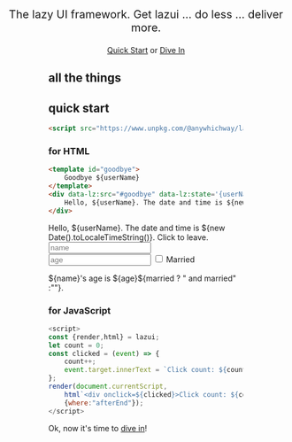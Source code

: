 <!-- https://www.unpkg.com/@anywhichway/lazui@0.0.16-a -->
<script src='https://www.unpkg.com/@anywhichway/lazui' autofocus 
    data-lz:usejson="https://esm.sh/json5"
    data-lz:usehighlighter="https://esm.sh/highlight.js"
    data-lz:userouter="https://esm.sh/hono"
    data-lz:options="{userouter:{importName:'Hono',isClass:true,allowRemote:true},usehighlighter:{style:'/styles/default.css'}}">
</script>
<title>lazui: Web UI's with less work</title>
<div style="width:500px;margin:auto" data-lz:src="./docs/header.html"></div>

<p style="width:100%;text-align:center;font-size:20px">The lazy UI framework. Get lazui ... do less ... deliver more.</p>

<p style="width:100%;text-align:center"><a href="#quick-start">Quick Start</a> or <a href="/docs/lazui.md">Dive In</a></p>

<div style="margin:auto;width:70%">

## all the things

<template data-lz:state="lazuiwords">
{
    type: 'WordTree',
    options:{
        maxFontSize: 20,
        wordtree: {
            format: 'implicit',
            word: 'lazui'
        }
    },
    data: [
        ['Phrases'],
        ['lazui as in pronounced lazy'],
        ['lazui as in lazy loading'],
        ['lazui as in do less and deliver more'],
        ['lazui has benefit reduced or no JavaScript'],
        ['lazui has benefit small core(7k minimized and compressed)'],
        ['lazui has benefit incremental loading'],
        ['lazui has benefit no virtual DOM'],
        ['lazui has benefit no build process'],
        ['lazui has benefit no custom server required'],
        ['lazui has benefit choice of multiple development paradigms'],
        ['lazui has benefit Markdown friendly'],
        ['lazui features attributes for styling and accessibility'],
        ['lazui features attributes for state management'],
        ['lazui features attributes for event management'],
        ['lazui features attributes for content loading and targeting'],
        ['lazui features attributes for content control'],
        ['lazui features without JavaScript ${templates in HTML}'],
        ['lazui features without JavaScript server sent events'],
        ['lazui features without JavaScript web sockets'],
        ['lazui features without JavaScript form processing'],
        ['lazui features without JavaScript client side routing'],
        ['lazui features without JavaScript charts and gauges'],
        ['lazui features without JavaScript document table of contents'],
        ['lazui features without JavaScript remote data synchronization'],
        ['lazui features with JavaScript html template function'],
        ['lazui features with JavaScript render function'],
        ['lazui features with JavaScript custom attributes and controllers'],
        ['lazui features with JavaScript web components (custom elements)'],
        ['lazui features with JavaScript advanced configuration'],
        ['lazui features with JavaScript configurable bundling'],
        ['lazui features with JavaScript pre-built server'],
        ['lazui draws from htmx'],
        ['lazui draws from lighterHTML'],
        ['lazui draws from Knockout'],
        ['lazui draws from Turbo and Stimulus'],
        ['lazui draws from Vue'],
        ['lazui draws from Lit-Element'],
        ['lazui draws from Riot']
    ]
}
</template>
<div id="lazuiwordtree" data-lz:controller="/controllers/lz/chart.js" data-lz:usestate="lazuiwords" data-lz:options='{controller:{redirectEvents:true,packages:["wordtree"]}}'></div>
<style>
    .wordtree-leaf {
        font-style: italic;
        cursor: pointer;
    }
</style>
<script>
(() => {
    const slugs = {
        "lazy loading": "lazy-loading",
        "small core": "introduction",
        "reduced or no JavaScript": "introduction",
        "virtual DOM": "dependency-tracking",
        "choice of multiple development paradigms": "choosing-a-development-paradigm",
        "Markdown friendly": "working-with-markdown",
        "styling and accessibility": "styling-and-accessibility",
        "control": "content-control",
        "state management": "using-state",
        "event management": "handling-events",
        "loading and targeting": "loading-content",
        "${templates in HTML}":"how-to-be-lazui",
        "server sent events":"server-sent-events",
        "web sockets":"web-sockets",
        "form processing":"form",
        "client side routing":"client-side-routing",
        "charts and gauges":"charts",
        "document table of contents":"document-table-of-contents",
        "remote data synchronization":"remote-data-synchronization",
        "html template function":"html",
        "render function":"render",
        "custom attributes and controllers":"creating-custom-attribute-directives",
        "web components (custom elements)":"creating-custom-elements",
        "advanced configuration":"advanced-configuration",
        "configurable bundling":"creating-a-custom-bundle",
        "pre-built server":"basic-server",
        "htmx":"htmx",
        "lighterHTML":"lighterhtml",
        "Knockout":"knockout",
        "Turbo and Stimulus":"turbo-and-stumulus",
        "Vue":"vue",
        "Lit-Element":"lit-element",
        "Riot":"riot"
    };
    const el = document.getElementById("lazuiwordtree");
    let __LABEL__ = "";
    el.addEventListener("click",(event) => {
        const {label,targets} = el.getLabel(event.target);
        if(slugs[__LABEL__]) {
            window.location.href = `/docs/lazui.md#${slugs[__LABEL__]}`;
        }
    });
    el.addEventListener("mouseenter",(event) => {
        if(event.target.classList.contains("wordtree-leaf")) {
            const {label,targets} = el.getLabel(event.target);
            __LABEL__ = label;
        } 
    });
    el.addEventListener("mouseleave",(event) => {
        if(event.target.classList.contains("wordtree-leaf")) {
            __LABEL__ = "";
        } 
    });
    el.addEventListener("ready",() => {
        for(const txt of el.querySelectorAll('[wordtreeleaf="true"]')) {
            const {label,targets} = el.getLabel(txt);
            if(slugs[label]) {
                txt.setAttribute("class","wordtree-leaf");
            }
        }
    });
})();
</script>

## quick start

```html
<script src="https://www.unpkg.com/@anywhichway/lazui"></script>
```

### for HTML

```html
<template id="goodbye">
    Goodbye ${userName}
</template>
<div data-lz:src="#goodbye" data-lz:state='{userName:"John"}' data-lz:on="click dispatch:load" data-lz:target="outer">
    Hello, ${userName}. The date and time is ${new Date().toLocaleTimeString()}. Click to leave.
</div>
```

<template id="goodbye">
    Goodbye ${userName}!
</template>
<div data-lz:src="#goodbye" data-lz:state='{userName:"John"}' data-lz:on="click dispatch:load" data-lz:target="outer">
    Hello, ${userName}. The date and time is ${new Date().toLocaleTimeString()}. Click to leave.
</div>

<div data-lz:showsource:inner="beforeBegin">
<template data-lz:state="person">
{
    name: "Mary",
    age: 21,
    married: false
}
</template>
<div data-lz:usestate="person">
    <form data-lz:controller="/controllers/lz/form.js">
        <input data-lz:bind="name" type="text" placeholder="name">
        <input data-lz:bind="age" type="number" placeholder="age">
        <input data-lz:bind="married" type="checkbox"> Married
    </form>
    <div>${name}'s age is ${age}${married ? " and married" :""}.</div>
</div>
</div>

### for JavaScript

```javascript
<script>
const {render,html} = lazui;
let count = 0;
const clicked = (event) => {
    count++;
    event.target.innerText = `Click count: ${count}`;
};
render(document.currentScript,
    html`<div onclick=${clicked}>Click count: ${count}</div>`,
    {where:"afterEnd"});
</script>
```

<script>
const {render,html} = lazui;
let count = 0;
const clicked = (event) => {
    count++;
    event.target.innerText = `Click count: ${count}`;
};
render(document.currentScript, html`<div onclick=${clicked}>Click count: ${count}</div>`,{where:"afterEnd"});
</script>

Ok, now it's time to [dive in](/docs/lazui.md)!

<div style="width:100%;text-align:center" data-lz:src="/docs/footer.html"></div>
</div>
